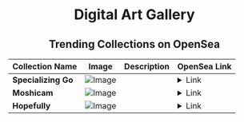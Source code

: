 <div align="center">

# Digital Art Gallery

## Trending Collections on OpenSea

| Collection Name                       | Image                                                                                     | Description                       | OpenSea Link                                                                                          |
|---------------------------------------|-------------------------------------------------------------------------------------------|-----------------------------------|--------------------------------------------------------------------------------------------------------|
| **Specializing Go** | ![Image](https://i.seadn.io/s/raw/files/dbe5176f9f67363167254129537f775a.jpg?w=500&auto=format?w=200&auto=format) |  | <details><summary>Link</summary>[Specializing Go](https://opensea.io/collection/specializing-go)</details> |
| **Moshicam** | ![Image](https://i.seadn.io/s/raw/files/eaabc620860f8aac2d82085f9bd66389.png?w=500&auto=format?w=200&auto=format) |  | <details><summary>Link</summary>[Moshicam](https://opensea.io/collection/moshicam-3941)</details> |
| **Hopefully** | ![Image](https://i.seadn.io/s/raw/files/e032e819fcab92d17cdcdd241bd3a40e.jpg?w=500&auto=format?w=200&auto=format) |  | <details><summary>Link</summary>[Hopefully](https://opensea.io/collection/hopefully-12)</details> |

</div>